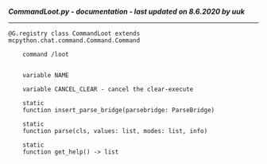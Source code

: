 ***CommandLoot.py - documentation - last updated on 8.6.2020 by uuk***
___

    @G.registry class CommandLoot extends mcpython.chat.command.Command.Command
        
        command /loot


        variable NAME

        variable CANCEL_CLEAR - cancel the clear-execute

        static
        function insert_parse_bridge(parsebridge: ParseBridge)

        static
        function parse(cls, values: list, modes: list, info)

        static
        function get_help() -> list
